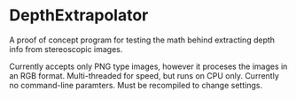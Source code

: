 # DepthExtrapolator
A proof of concept program for testing the math behind extracting depth info from stereoscopic images.

Currently accepts only PNG type images, however it proceses the images in an RGB format.
Multi-threaded for speed, but runs on CPU only.
Currently no command-line paramters. Must be recompiled to change settings.
